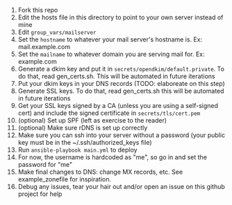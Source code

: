 1. Fork this repo
2. Edit the hosts file in this directory to point to your own server instead of mine
3. Edit `group_vars/mailserver`
  1. Set the `hostname` to whatever your mail server's hostname is. Ex: mail.example.com
  2. Set the `mailname` to whatever domain you are serving mail for. Ex: example.com
4. Generate a dkim key and put it in `secrets/opendkim/default.private`. To do that, read gen_certs.sh. This will be automated in future iterations
5. Put your dkim keys in your DNS records (TODO: elaboreate on this step)
6. Generate SSL keys. To do that, read gen_certs.sh this will be automated in future iterations
7. Get your SSL keys signed by a CA (unless you are using a self-signed cert) and include the signed certificate in `secrets/tls/cert.pem`
8. (optional) Set up SPF (left as exercise to the reader)
9. (optional) Make sure rDNS is set up correctly
10. Make sure you can ssh into your server without a password (your public key must be in the ~/.ssh/authorized_keys file)
10. Run `ansible-playbook main.yml` to deploy
11. For now, the username is hardcoded as "me", so go in and set the password for "me"
12. Make final changes to DNS: change MX records, etc. See example_zonefile for inspiration.
13. Debug any issues, tear your hair out and/or open an issue on this github project for help
